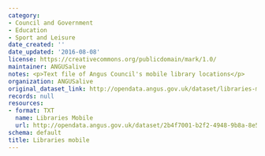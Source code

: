 ```yaml
---
category:
- Council and Government
- Education
- Sport and Leisure
date_created: ''
date_updated: '2016-08-08'
license: https://creativecommons.org/publicdomain/mark/1.0/
maintainer: ANGUSalive
notes: <p>Text file of Angus Council's mobile library locations</p>
organization: ANGUSalive
original_dataset_link: http://opendata.angus.gov.uk/dataset/libraries-mobile
records: null
resources:
- format: TXT
  name: Libraries Mobile
  url: http://opendata.angus.gov.uk/dataset/2b4f7001-b2f2-4948-9b8a-8e5ec4572579/resource/f0297fd0-df28-4c71-bd0e-91c435ad10bb/download/mobilelibraries.txt
schema: default
title: Libraries mobile
---
```

